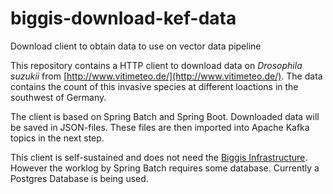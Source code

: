 # biggis-download-kef-data
Download client to obtain data to use on vector data pipeline

This repository contains a HTTP client to download data on *Drosophila suzukii* from [http://www.vitimeteo.de/](http://www.vitimeteo.de/). 
The data contains the count of this invasive species at different loactions in the southwest of Germany.

The client is based on Spring Batch and Spring Boot.
Downloaded data will be saved in JSON-files.
These files are then imported into Apache Kafka topics in the next step.

This client is self-sustained and does not need the [Biggis Infrastructure](https://github.com/DisyInformationssysteme/biggis-infrastructure).
However the worklog by Spring Batch requires some database. Currently a Postgres Database is being used.


